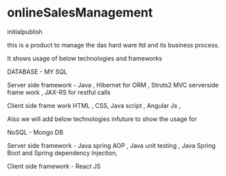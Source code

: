 # onlineSalesManagement
initialpublish

this is a product to manage the das hard ware ltd and its business process.

It shows usage of below technologies and frameworks

DATABASE - MY SQL

Server side framework -
      Java , Hibernet for ORM , Struts2 MVC serverside frame work , JAX-RS for restful calls
      
Client side frame work
      HTML , CSS, Java script , Angular Js ,
      
      
      
Also we will add below technologies infuture to show the usage for 

NoSQL - Mongo DB

Server side framework - 
       Java spring AOP , Java unit testing , Java Spring Boot and Spring dependency Injection,
       
Client side framework -
       React JS
